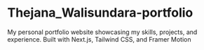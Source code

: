 # Thejana_Walisundara-portfolio
My personal portfolio website showcasing my skills, projects, and experience. Built with Next.js, Tailwind CSS, and Framer Motion
